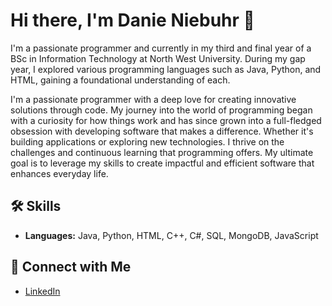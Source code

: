 # Hi there, I'm Danie Niebuhr 👋

I'm a passionate programmer and currently in my third and final year of a BSc in Information Technology at North West University. During my gap year, I explored various programming languages such as Java, Python, and HTML, gaining a foundational understanding of each.

I'm a passionate programmer with a deep love for creating innovative solutions through code. My journey into the world of programming began with a curiosity for how things work and has since grown into a full-fledged obsession with developing software that makes a difference. Whether it's building applications or exploring new technologies. I thrive on the challenges and continuous learning that programming offers. My ultimate goal is to leverage my skills to create impactful and efficient software that enhances everyday life.

## 🛠️ Skills
- **Languages:** Java, Python, HTML, C++, C#, SQL, MongoDB, JavaScript

## 🔗 Connect with Me
- [LinkedIn](https://www.linkedin.com/in/danie-niebuhr-a30b10320/)

